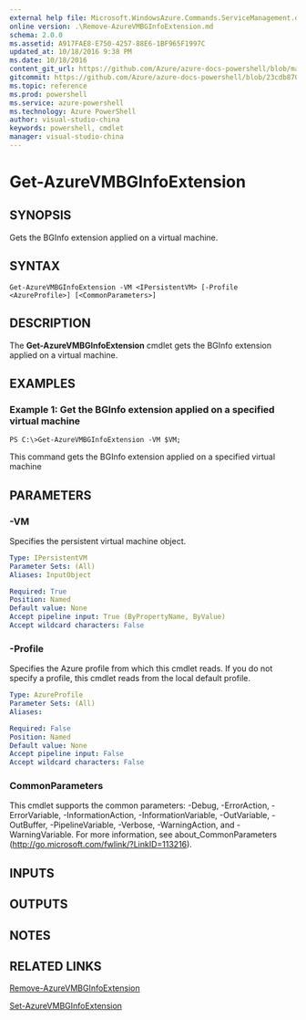 ```yaml
---
external help file: Microsoft.WindowsAzure.Commands.ServiceManagement.dll-Help.xml
online version: .\Remove-AzureVMBGInfoExtension.md
schema: 2.0.0
ms.assetid: A917FAE8-E750-4257-88E6-1BF965F1997C
updated_at: 10/18/2016 9:38 PM
ms.date: 10/18/2016
content_git_url: https://github.com/Azure/azure-docs-powershell/blob/master/azureps-cmdlets-docs/ServiceManagement/Azure.Service/v0.9.8/Get-AzureVMBGInfoExtension.md
gitcommit: https://github.com/Azure/azure-docs-powershell/blob/23cdb8705d4ab9807c0e21b238f3b134a7d49c7d/azureps-cmdlets-docs/ServiceManagement/Azure.Service/v0.9.8/Get-AzureVMBGInfoExtension.md
ms.topic: reference
ms.prod: powershell
ms.service: azure-powershell
ms.technology: Azure PowerShell
author: visual-studio-china
keywords: powershell, cmdlet
manager: visual-studio-china
---
```


# Get-AzureVMBGInfoExtension

## SYNOPSIS
Gets the BGInfo extension applied on a virtual machine.

## SYNTAX

```
Get-AzureVMBGInfoExtension -VM <IPersistentVM> [-Profile <AzureProfile>] [<CommonParameters>]
```

## DESCRIPTION
The **Get-AzureVMBGInfoExtension** cmdlet gets the BGInfo extension applied on a virtual machine.

## EXAMPLES

### Example 1: Get the BGInfo extension applied on a specified virtual machine
```
PS C:\>Get-AzureVMBGInfoExtension -VM $VM;
```

This command gets the BGInfo extension applied on a specified virtual machine

## PARAMETERS

### -VM
Specifies the persistent virtual machine object.

```yaml
Type: IPersistentVM
Parameter Sets: (All)
Aliases: InputObject

Required: True
Position: Named
Default value: None
Accept pipeline input: True (ByPropertyName, ByValue)
Accept wildcard characters: False
```

### -Profile
Specifies the Azure profile from which this cmdlet reads.
If you do not specify a profile, this cmdlet reads from the local default profile.

```yaml
Type: AzureProfile
Parameter Sets: (All)
Aliases: 

Required: False
Position: Named
Default value: None
Accept pipeline input: False
Accept wildcard characters: False
```

### CommonParameters
This cmdlet supports the common parameters: -Debug, -ErrorAction, -ErrorVariable, -InformationAction, -InformationVariable, -OutVariable, -OutBuffer, -PipelineVariable, -Verbose, -WarningAction, and -WarningVariable. For more information, see about_CommonParameters (http://go.microsoft.com/fwlink/?LinkID=113216).

## INPUTS

## OUTPUTS

## NOTES

## RELATED LINKS

[Remove-AzureVMBGInfoExtension](.\Remove-AzureVMBGInfoExtension.md)

[Set-AzureVMBGInfoExtension](.\Set-AzureVMBGInfoExtension.md)


